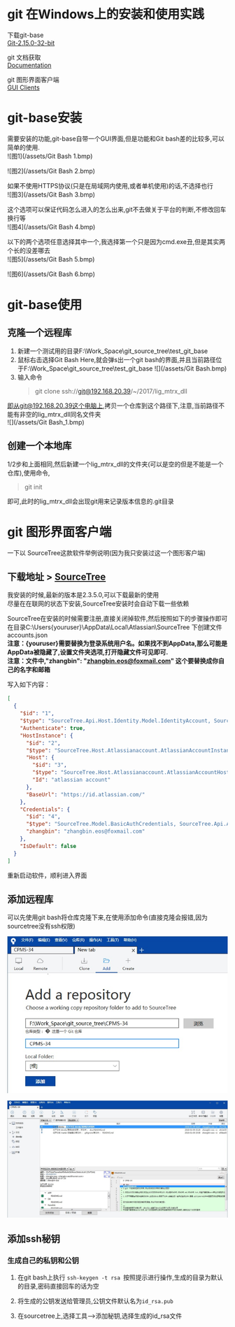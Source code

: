 # git 在Windows上的安装和使用实践

下载git-base  
[Git-2.15.0-32-bit](https://git-scm.com/downloads)

git 文档获取  
[Documentation](https://git-scm.com/doc)

git 图形界面客户端  
[GUI Clients](https://git-scm.com/downloads/guis)

# git-base安装

需要安装的功能,git-base自带一个GUI界面,但是功能和Git bash差的比较多,可以简单的使用.  
![图1](/assets/Git Bash 1.bmp)

![图2](/assets/Git Bash 2.bmp)

如果不使用HTTPS协议\(只是在局域网内使用,或者单机使用\)的话,不选择也行  
![图3](/assets/Git Bash 3.bmp)

这个选项可以保证代码怎么进入的怎么出来,git不去做关于平台的判断,不修改回车换行等  
![图4](/assets/Git Bash 4.bmp)

以下的两个选项任意选择其中一个,我选择第一个只是因为cmd.exe丑,但是其实两个长的没差哪去  
![图5](/assets/Git Bash 5.bmp)

![图6](/assets/Git Bash 6.bmp)

# git-base使用

## 克隆一个远程库

1. 新建一个测试用的目录F:\Work\_Space\git\_source\_tree\test\_git\_base
2. 鼠标右击选择Git Bash Here,就会弹s出一个git bash的界面,并且当前路径位于F:\Work\_Space\git\_source\_tree\test\_git\_base
   ![](/assets/Git Bash.bmp)
3. 输入命令
   > git clone ssh://git@192.168.20.39/~/2017/lig\_mtrx\_dll

即从git@192.168.20.39这个电脑上,拷贝一个仓库到这个路径下,注意,当前路径不能有非空的lig\_mtrx\_dll同名文件夹  
![](/assets/Git Bash_1.bmp)

## 创建一个本地库

1/2步和上面相同,然后新建一个lig\_mtrx\_dll的文件夹\(可以是空的但是不能是一个仓库\),使用命令,

> git init

即可,此时的lig\_mtrx\_dll会出现git用来记录版本信息的.git目录

# git 图形界面客户端

一下以 SourceTree这款软件举例说明\(因为我只安装过这一个图形客户端\)

## 下载地址 &gt; [SourceTree](https://www.sourcetreeapp.com/)

我安装的时候,最新的版本是2.3.5.0,可以下载最新的使用  
尽量在在联网的状态下安装,SourceTree安装时会自动下载一些依赖

SourceTree在安装的时候需要注册,直接关闭掉软件,然后按照如下的步骤操作即可  
在目录C:\Users{youruser}\AppData\Local\Atlassian\SourceTree 下创建文件accounts.json  
**注意：{youruser}需要替换为登录系统用户名。如果找不到AppData,那么可能是AppData被隐藏了,设置文件夹选项,打开隐藏文件可见即可.**  
**注意：文件中,"zhangbin": "zhangbin.eos@foxmail.com" 这个要替换成你自己的名字和邮箱**

写入如下内容：

```JSON
[
  {
    "$id": "1",
    "$type": "SourceTree.Api.Host.Identity.Model.IdentityAccount, SourceTree.Api.Host.Identity",
    "Authenticate": true,
    "HostInstance": {
      "$id": "2",
      "$type": "SourceTree.Host.Atlassianaccount.AtlassianAccountInstance, SourceTree.Host.AtlassianAccount",
      "Host": {
        "$id": "3",
        "$type": "SourceTree.Host.Atlassianaccount.AtlassianAccountHost, SourceTree.Host.AtlassianAccount",
        "Id": "atlassian account"
      },
      "BaseUrl": "https://id.atlassian.com/"
    },
    "Credentials": {
      "$id": "4",
      "$type": "SourceTree.Model.BasicAuthCredentials, SourceTree.Api.Account",
      "zhangbin": "zhangbin.eos@foxmail.com"
    },
    "IsDefault": false
  }
]
```

重新启动软件，顺利进入界面

## 添加远程库

可以先使用git bash将仓库克隆下来,在使用添加命令(直接克隆会报错,因为sourcetree没有ssh权限)

![](/assets/STree1.jpg)


![](/assets/STree2.jpg)

## 添加ssh秘钥

### 生成自己的私钥和公钥
1. 在git bash上执行 `ssh-keygen -t rsa `按照提示进行操作,生成的目录为默认的目录,密码直接回车的话为空

1. 将生成的公钥发送给管理员,公钥文件默认名为`id_rsa.pub` 

2. 在sourcetree上,选择工具-->添加秘钥,选择生成的id_rsa文件





